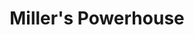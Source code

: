 ---
title: "Miller's Powerhouse"
url: /manchester/millers-powerhouse-second-street/
shop: Autowerkstatt
---